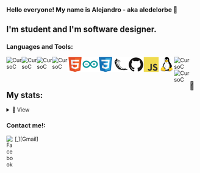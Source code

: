 ### Hello everyone! My name is Alejandro - aka aledelorbe 👋

## I'm student and I'm software designer.

### Languages and Tools:
<img align="left" alt="CursoC" width="40px" src="https://raw.githubusercontent.com/jmnote/z-icons/master/svg/java.svg" />
<img align="left" alt="CursoC" width="40px" src="https://raw.githubusercontent.com/jmnote/z-icons/master/svg/python.svg" />
<img align="left" alt="CursoC" width="40px" src="https://raw.githubusercontent.com/jmnote/z-icons/master/svg/c.svg" />
<img align="left" alt="CursoC" width="40px" src="https://raw.githubusercontent.com/jmnote/z-icons/master/svg/cpp.svg" />
<img align="left" alt="CursoC" width="40px" src="https://raw.githubusercontent.com/devicons/devicon/1119b9f84c0290e0f0b38982099a2bd027a48bf1/icons/html5/html5-original.svg" />
<img align="left" alt="CursoC" width="40px" src="https://raw.githubusercontent.com/devicons/devicon/1119b9f84c0290e0f0b38982099a2bd027a48bf1/icons/arduino/arduino-original.svg" />
<img align="left" alt="CursoC" width="40px" src="https://raw.githubusercontent.com/devicons/devicon/1119b9f84c0290e0f0b38982099a2bd027a48bf1/icons/css3/css3-original.svg" />
<img align="left" alt="CursoC" width="40px" src="https://raw.githubusercontent.com/devicons/devicon/1119b9f84c0290e0f0b38982099a2bd027a48bf1/icons/flask/flask-original.svg" />
<img align="left" alt="CursoC" width="40px" src="https://raw.githubusercontent.com/devicons/devicon/1119b9f84c0290e0f0b38982099a2bd027a48bf1/icons/github/github-original.svg" />
<img align="left" alt="CursoC" width="40px" src="https://raw.githubusercontent.com/devicons/devicon/1119b9f84c0290e0f0b38982099a2bd027a48bf1/icons/javascript/javascript-original.svg" />
<img align="left" alt="CursoC" width="40px" src="https://raw.githubusercontent.com/devicons/devicon/1119b9f84c0290e0f0b38982099a2bd027a48bf1/icons/linux/linux-original.svg" />
<img align="left" alt="CursoC" width="40px" src="https://www.svgrepo.com/show/303229/microsoft-sql-server-logo.svg" />
<img align="left" alt="CursoC" width="40px" src="https://www.svgrepo.com/show/303251/mysql-logo.svg" />



<br />
<br />

## 🔎 My stats:
<details>
    <summary>🔎 View </summary>
<br />

![GitHub stats](https://github-readme-stats.vercel.app/api?username=aledelorbe&show_icons=true&theme=tokyonight)

![Top Langs](https://github-readme-stats.vercel.app/api/top-langs/?username=aledelorbe&show_icons=true&theme=tokyonight)

</details>

### Contact me!:

[<a href="mailto:alejandro.magb@gmail.com"> <img align="left" alt="Facebook" width="22px" src="https://upload.wikimedia.org/wikipedia/commons/8/8c/Gmail_Icon_%282013-2020%29.svg" /> </a>][Gmail]



